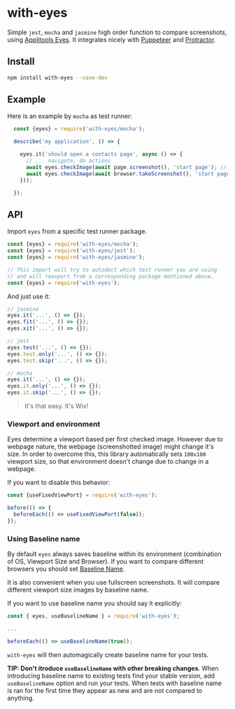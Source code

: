 # with-eyes

Simple `jest`, `mocha` and `jasmine` high order function to compare screenshots, using [Applitools Eyes](https://applitools.com/).
It integrates nicely with [Puppeteer](https://github.com/GoogleChrome/puppeteer) and [Protractor](https://github.com/angular/protractor).

## Install

```bash
npm install with-eyes --save-dev
```

## Example

Here is an example by `mocha` as test runner:

```js
  const {eyes} = require('with-eyes/mocha');

  describe('my application', () => {

    eyes.it('should open a contacts page', async () => {
      // ... navigate, do actions
      await eyes.checkImage(await page.screenshot(), 'start page'); // using puppeteer
      await eyes.checkImage(await browser.takeScreenshot(), 'start page'); // using protractor
    }));

  });
```

## API

Import `eyes` from a specific test runner package.

```js
const {eyes} = require('with-eyes/mocha');
const {eyes} = require('with-eyes/jest');
const {eyes} = require('with-eyes/jasmine');

// This import will try to autodect which test runner you are using
// and will reexport from a corresponding package mentioned above.
const {eyes} = require('with-eyes');
```

And just use it:

```js
// jasmine
eyes.it('...', () => {});
eyes.fit('...', () => {});
eyes.xit('...', () => {});

// jest
eyes.test('...', () => {});
eyes.test.only('...', () => {});
eyes.test.skip('...', () => {});

// mocha
eyes.it('...', () => {});
eyes.it.only('...', () => {});
eyes.it.skip('...', () => {});
```

> It's that easy. It's Wix!

### Viewport and environment

Eyes determine a viewport based per first checked image.
However due to webpage nature, the webpage (screenshotted image) might change it's size.
In order to overcome this, this library automatically sets `100x100` viewport size,
so that environment doesn't change due to change in a webpage.

If you want to disable this behavior:

```js
const {useFixedViewPort} = require('with-eyes');

before(() => {
  beforeEach(() => useFixedViewPort(false));
});
```

### Using Baseline name

By default `eyes` always saves baseline within its environment (combination of OS, Viewport Size and Browser). If you want to compare different browsers you should set [Baseline Name](https://help.applitools.com/hc/en-us/articles/360006914692-Cross-Environment-Testing).

It is also convenient when you use fullscreen screenshots. It will compare different viewport size images by baseline name.

If you want to use baseline name you should say it explicitly:

```js
const { eyes, useBaselineName } = require('with-eyes');

...

beforeEach(() => useBaselineName(true));
```

`with-eyes` will then automagically create baseline name for your tests.

**TIP: Don't itroduce `useBaselineName` with other breaking changes**. When introducing baseline name to existing tests find your stable version, add `useBaselineName` option and run your tests. When tests with baseline name is ran for the first time they appear as new and are not compared to anything.
